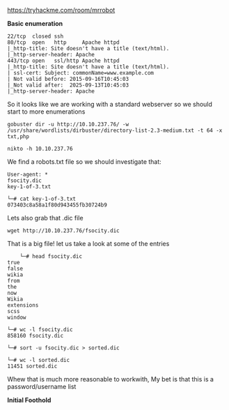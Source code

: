 https://tryhackme.com/room/mrrobot

**Basic enumeration**

    22/tcp  closed ssh
    80/tcp  open   http     Apache httpd
    |_http-title: Site doesn't have a title (text/html).
    |_http-server-header: Apache
    443/tcp open   ssl/http Apache httpd
    |_http-title: Site doesn't have a title (text/html).
    | ssl-cert: Subject: commonName=www.example.com
    | Not valid before: 2015-09-16T10:45:03
    |_Not valid after:  2025-09-13T10:45:03
    |_http-server-header: Apache

So it looks like we are working with a standard webserver so we should start to more enumerations

    gobuster dir -u http://10.10.237.76/ -w /usr/share/wordlists/dirbuster/directory-list-2.3-medium.txt -t 64 -x txt,php

    nikto -h 10.10.237.76  
    
We find a robots.txt file so we should investigate that:

    User-agent: *
    fsocity.dic
    key-1-of-3.txt
    
    └─# cat key-1-of-3.txt 
    073403c8a58a1f80d943455fb30724b9

Lets also grab that .dic file

    wget http://10.10.237.76/fsocity.dic   

That is a big file! let us take a look at some of the entries

        └─# head fsocity.dic                                                                          
    true
    false
    wikia
    from
    the
    now
    Wikia
    extensions
    scss
    window
    
    └─# wc -l fsocity.dic 
    858160 fsocity.dic
    
    └─# sort -u fsocity.dic > sorted.dic

    └─# wc -l sorted.dic
    11451 sorted.dic

Whew that is much more reasonable to workwith, My bet is that this is a password/username list

**Initial Foothold**
    
    

         
